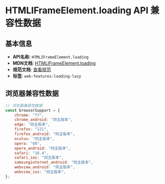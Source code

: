 # HTMLIFrameElement.loading API 兼容性数据

## 基本信息

- **API名称**: `HTMLIFrameElement.loading`
- **MDN文档**: [HTMLIFrameElement.loading](https://developer.mozilla.org/docs/Web/API/HTMLIFrameElement/loading)
- **规范文档**: [查看规范](https://html.spec.whatwg.org/multipage/iframe-embed-object.html#dom-iframe-loading)
- **标签**: `web-features:loading-lazy`

## 浏览器兼容性数据

```javascript
// 浏览器兼容性数据
const browserSupport = {
    chrome: "77",
    chrome_android: "同主版本",
    edge: "同主版本",
    firefox: "121",
    firefox_android: "同主版本",
    oculus: "同主版本",
    opera: "60",
    opera_android: "同主版本",
    safari: "16.4",
    safari_ios: "同主版本",
    samsunginternet_android: "同主版本",
    webview_android: "同主版本",
    webview_ios: "同主版本",
};

```

